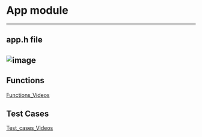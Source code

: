 # App module
---

## app.h file
![image](https://user-images.githubusercontent.com/87614712/186487863-3d4df53b-7c0b-472a-9cb8-21b63fe76971.png)
---
## Functions
[Functions_Videos](https://drive.google.com/drive/folders/1_1ppnUifhchRo4WZdvFW_9u63-vNCYLI?usp=sharing)
## Test Cases
[Test_cases_Videos](https://drive.google.com/drive/folders/1w2g0AgZlRCmqVi5V5TN0hT27CS-kVhpf?usp=sharing)
